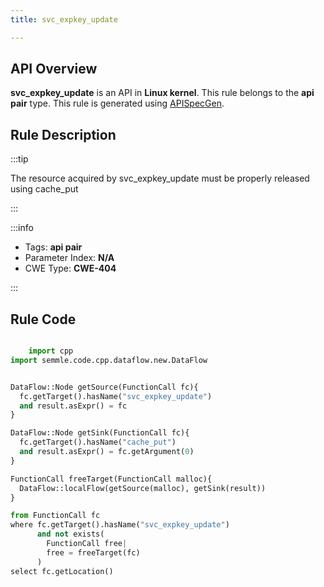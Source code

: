 ```yaml
---
title: svc_expkey_update

---
```



## API Overview
**svc_expkey_update** is an API in **Linux kernel**. This rule belongs to the **api pair** type. This rule is generated using [APISpecGen](../../tools/APISpecGen).
## Rule Description

:::tip

The resource acquired by svc_expkey_update must be properly released using cache_put

:::

:::info

- Tags: **api pair**
- Parameter Index: **N/A**
- CWE Type: **CWE-404**

:::

## Rule Code
```python

    import cpp
import semmle.code.cpp.dataflow.new.DataFlow


DataFlow::Node getSource(FunctionCall fc){
  fc.getTarget().hasName("svc_expkey_update")
  and result.asExpr() = fc
}

DataFlow::Node getSink(FunctionCall fc){
  fc.getTarget().hasName("cache_put")
  and result.asExpr() = fc.getArgument(0)
}

FunctionCall freeTarget(FunctionCall malloc){
  DataFlow::localFlow(getSource(malloc), getSink(result))
}

from FunctionCall fc
where fc.getTarget().hasName("svc_expkey_update")
      and not exists(
        FunctionCall free| 
        free = freeTarget(fc)
      )
select fc.getLocation()

    
```